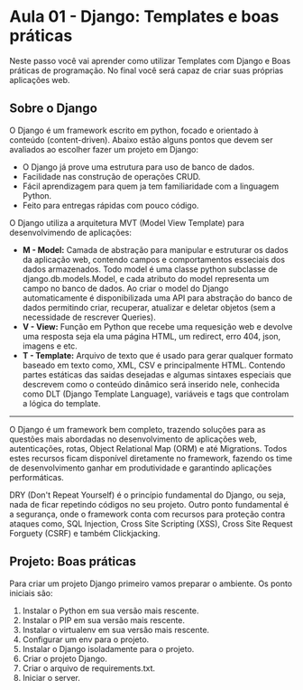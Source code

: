 # Aula 01 - Django: Templates e boas práticas 
Neste passo você vai aprender como utilizar Templates com Django e Boas práticas de programação. No final você será capaz de criar suas próprias aplicações web.

## Sobre o Django

O Django é um framework escrito em python, focado e orientado à conteúdo (content-driven). Abaixo estão alguns pontos que devem ser avaliados ao escolher fazer um projeto em Django:

* O Django já prove uma estrutura para uso de banco de dados.
* Facilidade nas construção de operações CRUD.
* Fácil aprendizagem para quem ja tem familiaridade com a linguagem Python.
* Feito para entregas rápidas com pouco código.

O Django utiliza a arquitetura MVT (Model View Template) para desenvolvimendo de aplicações:

* **M - Model:** Camada de abstração para manipular e estruturar os dados da aplicação web, contendo campos e comportamentos esseciais dos dados armazenados. Todo model é uma classe python subclasse de django.db.models.Model, e cada atributo do model representa um campo no banco de dados. Ao criar o model do Django automaticamente é disponibilizada uma API para abstração do banco de dados permitindo criar, recuperar, atualizar e deletar objetos (sem a necessidade de rescrever Queries).
* **V - View:** Função em Python que recebe uma requesição web e devolve uma resposta seja ela uma página HTML, um redirect, erro 404, json, imagens e etc.
* **T - Template:** Arquivo de texto que é usado para gerar qualquer formato baseado em texto como, XML, CSV e principalmente HTML. Contendo partes estáticas das saidas desejadas e algumas sintaxes especiais que descrevem como o conteúdo dinâmico será inserido nele, conhecida como DLT (Django Template Language), variáveis e tags que controlam a lógica do template.

---

O Django é um framework bem completo, trazendo soluções para as questões mais abordadas no desenvolvimento de aplicações web, autenticações, rotas, Object Relational Map (ORM) e até Migrations. Todos estes recursos ficam disponível diretamente no framework, fazendo os time de desenvolvimento ganhar em produtividade e garantindo aplicações performáticas.

DRY (Don't Repeat Yourself) é o princípio fundamental do Django, ou seja, nada de ficar repetindo códigos no seu projeto. Outro ponto fundamental é a segurança, onde o framework conta com recursos para proteção contra ataques como, SQL Injection, Cross Site Scripting (XSS), Cross Site Request Forguety (CSRF) e também Clickjacking.

## Projeto: Boas práticas

Para criar um projeto Django primeiro vamos preparar o ambiente. Os ponto iniciais são:

1. Instalar o Python em sua versão mais rescente.
2. Instalar o PIP em sua versão mais rescente.
3. Instalar o virtualenv em sua versão mais rescente.
4. Configurar um env para o projeto.
5. Instalar o Django isoladamente para o projeto.
6. Criar o projeto Django.
7. Criar o arquivo de requirements.txt.
8. Iniciar o server.